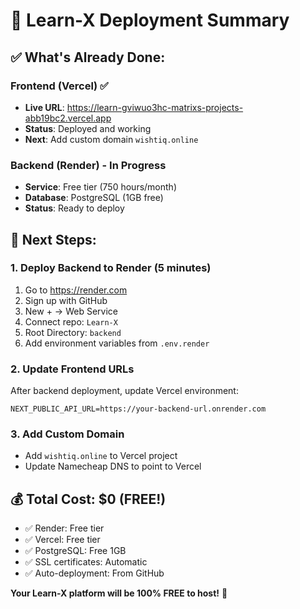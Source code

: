 # 🚀 Learn-X Deployment Summary

## ✅ What's Already Done:

### Frontend (Vercel) ✅

- **Live URL**: https://learn-gviwuo3hc-matrixs-projects-abb19bc2.vercel.app
- **Status**: Deployed and working
- **Next**: Add custom domain `wishtiq.online`

### Backend (Render) - In Progress

- **Service**: Free tier (750 hours/month)
- **Database**: PostgreSQL (1GB free)
- **Status**: Ready to deploy

## 🎯 Next Steps:

### 1. Deploy Backend to Render (5 minutes)

1. Go to https://render.com
2. Sign up with GitHub
3. New + → Web Service
4. Connect repo: `Learn-X`
5. Root Directory: `backend`
6. Add environment variables from `.env.render`

### 2. Update Frontend URLs

After backend deployment, update Vercel environment:

```
NEXT_PUBLIC_API_URL=https://your-backend-url.onrender.com
```

### 3. Add Custom Domain

- Add `wishtiq.online` to Vercel project
- Update Namecheap DNS to point to Vercel

## 💰 Total Cost: $0 (FREE!)

- ✅ Render: Free tier
- ✅ Vercel: Free tier
- ✅ PostgreSQL: Free 1GB
- ✅ SSL certificates: Automatic
- ✅ Auto-deployment: From GitHub

**Your Learn-X platform will be 100% FREE to host!** 🎉
